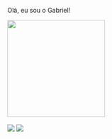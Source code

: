 Olá, eu sou o Gabriel!

<div align="left">
  <a href="https://github.com/gabriellrraposo?tab=repositories">
  <img height="220em" src="https://github-readme-stats.vercel.app/api/top-langs/?username=gabriellrraposo&layout=compact&langs_count=7&theme=radical"/>
</div>
  <br>
  <a href = "mailto:gabriellucasrosaraposo@gmail.com"><img src="https://img.shields.io/badge/-Gmail-%23333?style=for-the-badge&logo=gmail&logoColor=white" target="_blank"></a>
  <a href="https://www.linkedin.com/in/gabriellrraposo/" target="_blank"><img src="https://img.shields.io/badge/-LinkedIn-%230077B5?style=for-the-badge&logo=linkedin&logoColor=white" target="_blank"></a>
